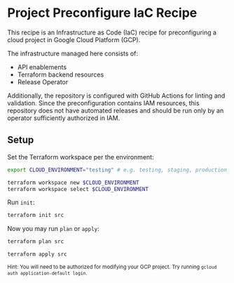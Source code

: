 # Project Preconfigure IaC Recipe

This recipe is an Infrastructure as Code (IaC) recipe for preconfiguring a
cloud project in Google Cloud Platform (GCP).

The infrastructure managed here consists of:

- API enablements
- Terraform backend resources
- Release Operator

Additionally, the repository is configured with GitHub Actions for linting and
validation. Since the preconfiguration contains IAM resources, this repository 
does not have automated releases and should be run only by an operator
sufficiently authorized in IAM.

## Setup

Set the Terraform workspace per the environment:

```sh
export CLOUD_ENVIRONMENT="testing" # e.g. testing, staging, production
```

```sh
terraform workspace new $CLOUD_ENVIRONMENT
terraform workspace select $CLOUD_ENVIRONMENT
```

Run `init`:

```sh
terraform init src
```

Now you may run `plan` or `apply`:

```sh
terraform plan src
```

```sh
terraform apply src
```

<sub>Hint: You will need to be authorized for modifying your GCP project. Try running `gcloud auth application-default login`.</sub>

<!-- TODO: finish remote backend environment howto -->

<!-- ### Migrating to Remote Backend

The first time this recipe is used, the backend will be external. You can run 
this locally at first, and then it can be migrated to the
[gcs backend][terraform-gcs-backend].

[terraform-gcs-backend]: https://www.terraform.io/docs/language/settings/backends/gcs.html "Terraform GCS Backend Documentation" -->
